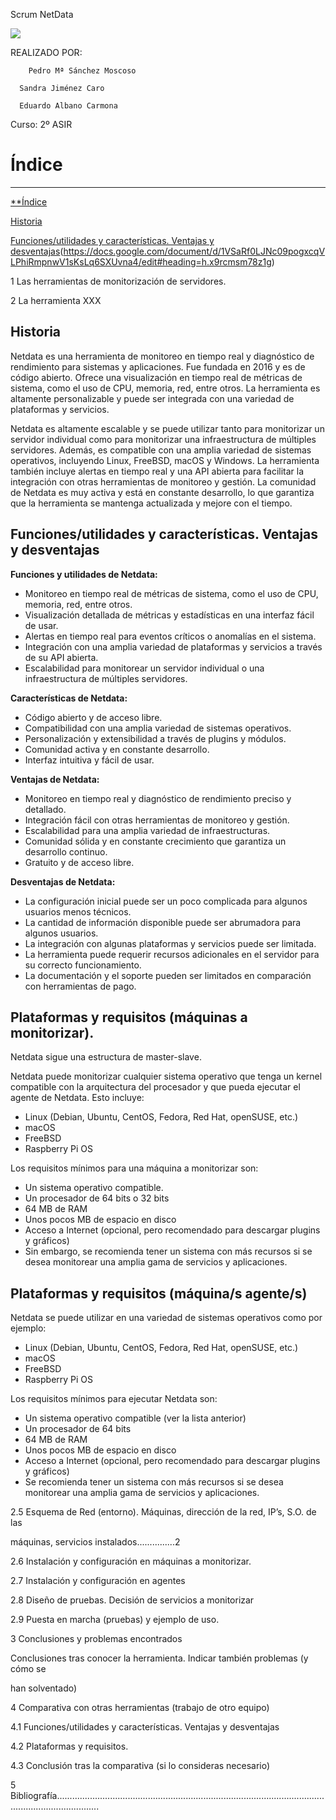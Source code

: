 ﻿Scrum NetData

![](./img_netdata/Aspose.Words.c282e636-957e-49a3-88d0-26ad3d594338.001.png)


REALIZADO POR:

	    Pedro Mª Sánchez Moscoso

      Sandra Jiménez Caro

      Eduardo Albano Carmona

Curso: 2º ASIR 





# Índice
-----
[**Índice](#_9fb30wxk007a)	

[Historia](#_sz8c47ds6hl5)

[Funciones/utilidades y características. Ventajas y desventajas](https://docs.google.com/document/d/1VSaRf0LJNc09pogxcqVLPhiRmpnwV1sKsLq6SXUvna4/edit#heading=h.x9rcmsm78z1g)(https://docs.google.com/document/d/1VSaRf0LJNc09pogxcqVLPhiRmpnwV1sKsLq6SXUvna4/edit#heading=h.x9rcmsm78z1g)

1 Las herramientas de monitorización de servidores.

2 La herramienta XXX
## Historia
Netdata es una herramienta de monitoreo en tiempo real y diagnóstico de rendimiento para sistemas y aplicaciones. Fue fundada en 2016 y es de código abierto. Ofrece una visualización en tiempo real de métricas de sistema, como el uso de CPU, memoria, red, entre otros. La herramienta es altamente personalizable y puede ser integrada con una variedad de plataformas y servicios.

Netdata es altamente escalable y se puede utilizar tanto para monitorizar un servidor individual como para monitorizar una infraestructura de múltiples servidores. Además, es compatible con una amplia variedad de sistemas operativos, incluyendo Linux, FreeBSD, macOS y Windows. La herramienta también incluye alertas en tiempo real y una API abierta para facilitar la integración con otras herramientas de monitoreo y gestión. La comunidad de Netdata es muy activa y está en constante desarrollo, lo que garantiza que la herramienta se mantenga actualizada y mejore con el tiempo.

## Funciones/utilidades y características. Ventajas y desventajas

**Funciones y utilidades de Netdata:**

- Monitoreo en tiempo real de métricas de sistema, como el uso de CPU, memoria, red, entre otros.
- Visualización detallada de métricas y estadísticas en una interfaz fácil de usar.
- Alertas en tiempo real para eventos críticos o anomalías en el sistema.
- Integración con una amplia variedad de plataformas y servicios a través de su API abierta.
- Escalabilidad para monitorear un servidor individual o una infraestructura de múltiples servidores.

**Características de Netdata:**

- Código abierto y de acceso libre.
- Compatibilidad con una amplia variedad de sistemas operativos.
- Personalización y extensibilidad a través de plugins y módulos.
- Comunidad activa y en constante desarrollo.
- Interfaz intuitiva y fácil de usar.

**Ventajas de Netdata:**

- Monitoreo en tiempo real y diagnóstico de rendimiento preciso y detallado.
- Integración fácil con otras herramientas de monitoreo y gestión.
- Escalabilidad para una amplia variedad de infraestructuras.
- Comunidad sólida y en constante crecimiento que garantiza un desarrollo continuo.
- Gratuito y de acceso libre.




**Desventajas de Netdata:**

- La configuración inicial puede ser un poco complicada para algunos usuarios menos técnicos.
- La cantidad de información disponible puede ser abrumadora para algunos usuarios.
- La integración con algunas plataformas y servicios puede ser limitada.
- La herramienta puede requerir recursos adicionales en el servidor para su correcto funcionamiento.
- La documentación y el soporte pueden ser limitados en comparación con herramientas de pago.

## Plataformas y requisitos (máquinas a monitorizar).
Netdata sigue una estructura de master-slave. 

Netdata puede monitorizar cualquier sistema operativo que tenga un kernel compatible con la arquitectura del procesador y que pueda ejecutar el agente de Netdata. Esto incluye:

- Linux (Debian, Ubuntu, CentOS, Fedora, Red Hat, openSUSE, etc.)
- macOS
- FreeBSD
- Raspberry Pi OS

Los requisitos mínimos para una máquina a monitorizar son:

- Un sistema operativo compatible.
- Un procesador de 64 bits o 32 bits
- 64 MB de RAM
- Unos pocos MB de espacio en disco
- Acceso a Internet (opcional, pero recomendado para descargar plugins y gráficos)
- Sin embargo, se recomienda tener un sistema con más recursos si se desea monitorear una amplia gama de servicios y aplicaciones.

## Plataformas y requisitos (máquina/s agente/s)

Netdata se puede utilizar en una variedad de sistemas operativos como por ejemplo:

- Linux (Debian, Ubuntu, CentOS, Fedora, Red Hat, openSUSE, etc.)
- macOS
- FreeBSD
- Raspberry Pi OS

Los requisitos mínimos para ejecutar Netdata son:

- Un sistema operativo compatible (ver la lista anterior)
- Un procesador de 64 bits
- 64 MB de RAM
- Unos pocos MB de espacio en disco
- Acceso a Internet (opcional, pero recomendado para descargar plugins y gráficos)
- Se recomienda tener un sistema con más recursos si se desea monitorear una amplia gama de servicios y aplicaciones.


2.5 Esquema de Red (entorno). Máquinas, dirección de la red, IP’s, S.O. de las

máquinas, servicios instalados...............2

2.6 Instalación y configuración en máquinas a monitorizar.

2.7 Instalación y configuración en agentes

2.8 Diseño de pruebas. Decisión de servicios a monitorizar

2.9 Puesta en marcha (pruebas) y ejemplo de uso.

3 Conclusiones y problemas encontrados

Conclusiones tras conocer la herramienta. Indicar también problemas (y cómo se

han solventado)

4 Comparativa con otras herramientas (trabajo de otro equipo)

4.1 Funciones/utilidades y características. Ventajas y desventajas

4.2 Plataformas y requisitos.

4.3 Conclusión tras la comparativa (si lo consideras necesario)

5 Bibliografía.............................................................................................................................................

